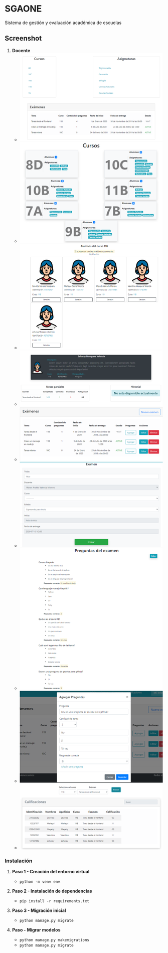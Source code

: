 # SGAONE
Sistema de gestión y evaluación académica de escuelas

## Screenshot
1.  **Docente**
      - ![Inicio](/SGA-ONE%20DOCENTE/home.PNG)
      - ![Inicio](/SGA-ONE%20DOCENTE/course.PNG)
      - ![Inicio](/SGA-ONE%20DOCENTE/course11B.PNG)
      - ![Inicio](/SGA-ONE%20DOCENTE/student.PNG)
      - ![Inicio](/SGA-ONE%20DOCENTE/assignment.PNG)
      - ![Inicio](/SGA-ONE%20DOCENTE/assignmentCreate.PNG)
      - ![Inicio](/SGA-ONE%20DOCENTE/detailAssignment.PNG)
      - ![Inicio](/SGA-ONE%20DOCENTE/addQuestion.PNG)
      - ![Inicio](/SGA-ONE%20DOCENTE/graded.PNG)

### Instalación

1. **Paso 1 - Creación del entorno virtual**
      - `python -m venv env`
      
2. **Paso 2 - Instalación de dependencias**
      - `pip install -r requirements.txt`
      
3. **Paso 3 - Migración inicial**
      - `python manage.py migrate`
      
4. **Paso - Migrar modelos**
      - `python manage.py makemigrations`
      - `python manage.py migrate`
      
